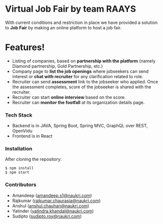 # Virtual Job Fair by team RAAYS


With current conditions and restriction in place we have provided a solution to **Job Fair** by making an online platform to host a job fair.

# Features!

  - Listing of companies, based on **partnership with the platform** (namely Diamond partnership, Gold Partnership, etc.)
  - Company page to **list the job openings** where jobseekers can send interest or **chat with recruiter** for any clarification related to role.
  - Recruiter can send **assessment** link to the jobseeker who applied. Once the assessment completes, score of the jobseeker is shared with the recruiter.
  - Recruiter can start **online interview** based on the score.
  - Recruiter can **monitor the footfall** at its organization details page.


### Tech Stack

- Backend is in JAVA, Spring Boot, Spring MVC, GraphQL over REST, OpenVidu
- Frontend is in React


### Installation

After cloning the repository:

```
$ npm install
$ npm start
```

### Contributors

- Amandeep (amandeep.s1@naukri.com)
- Rajkumar (rajkumar.chaurasia@naukri.com)
- Anshul (anshul.chauhan@naukri.com)
- Yatinder (yatindra.khandal@naukri.com) 
- Sudipto (sudipto.roy@naukri.com)
